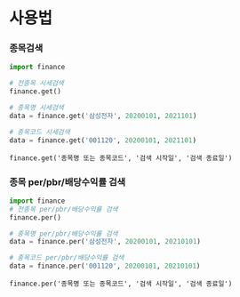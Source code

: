 # 사용법
### 종목검색
```python
import finance

# 전종목 시세검색
finance.get()

# 종목명 시세검색
data = finance.get('삼성전자', 20200101, 2021101)

# 종목코드 시세검색
data = finance.get('001120', 20200101, 2021101)
```
`finance.get('종목명 또는 종목코드', '검색 시작일', '검색 종료일')`
### 종목 per/pbr/배당수익률 검색
```python
import finance
# 전종목 per/pbr/배당수익률 검색
finance.per()

# 종목명 per/pbr/배당수익률 검색
data = finance.per('삼성전자', 20200101, 20210101)

# 종목코드 per/pbr/배당수익률 검색
data = finance.per('001120', 20200101, 20210101)

```
`finance.per('종목명 또는 종목코드', '검색 시작일', '검색 종료일')`